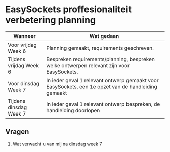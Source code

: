 # EasySockets proffesionaliteit verbetering planning

| Wanneer | Wat gedaan |
|---------|------------|
| Voor vrijdag Week 6 | Planning gemaakt, requirements geschreven. |
| Tijdens vrijdag Week 6 | Bespreken requirements/planning, bespreken welke ontwerpen relevant zijn voor EasySockets. |
| Voor dinsdag Week 7 | In ieder geval 1 relevant ontwerp gemaakt voor EasySockets, een 1e opzet van de handleiding gemaakt |
| Tijdens dinsdag Week 7 | In ieder geval 1 relevant ontwerp bespreken, de handleiding doorlopen |


## Vragen
1. Wat verwacht u van mij na dinsdag week 7